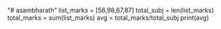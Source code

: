 "# asambharath" 
list_marks = [56,98,67,87]
total_subj = len(list_marks)
total_marks = sum(list_marks)
avg = total_marks/total_subj
print(avg)

    
